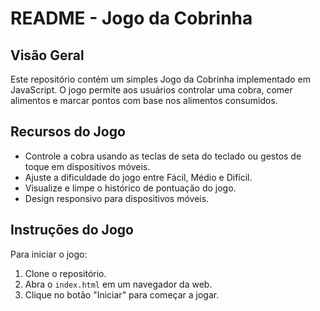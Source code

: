 # README - Jogo da Cobrinha

## Visão Geral

Este repositório contém um simples Jogo da Cobrinha implementado em JavaScript. O jogo permite aos usuários
controlar uma cobra, comer alimentos e marcar pontos com base nos alimentos consumidos.

## Recursos do Jogo

- Controle a cobra usando as teclas de seta do teclado ou gestos de toque em dispositivos móveis.
- Ajuste a dificuldade do jogo entre Fácil, Médio e Difícil.
- Visualize e limpe o histórico de pontuação do jogo.
- Design responsivo para dispositivos móveis.

## Instruções do Jogo

Para iniciar o jogo:
1. Clone o repositório.
2. Abra o `index.html` em um navegador da web.
3. Clique no botão "Iniciar" para começar a jogar.
